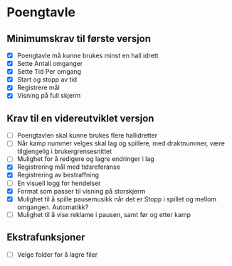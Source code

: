 # Poengtavle

## Minimumskrav til første versjon

- [x] Poengtavle må kunne brukes minst en hall idrett
- [x] Sette Antall omganger
- [x] Sette Tid Per omgang
- [x] Start og stopp av tid
- [x] Registrere mål
- [x] Visning på full skjerm

## Krav til en videreutviklet versjon

- [ ] Poengtavlen skal kunne brukes flere hallidretter
- [ ] Når kamp nummer velges skal lag og spillere, med draktnummer, være tilgjengelig i brukergrensesnittet
- [ ] Mulighet for å redigere og lagre endringer i lag
- [x] Registrering mål med tidsreferanse
- [x] Registrering av bestraffning
- [ ] En visuell logg for hendelser
- [x] Format som passer til visning på storskjerm
- [x] Mulighet til å spille pausemusikk når det er Stopp i spillet og mellom omgangen. Automatikk?
- [ ] Mulighet til å vise reklame i pausen, samt før og etter kamp

## Ekstrafunksjoner

- [ ] Velge folder for å lagre filer
